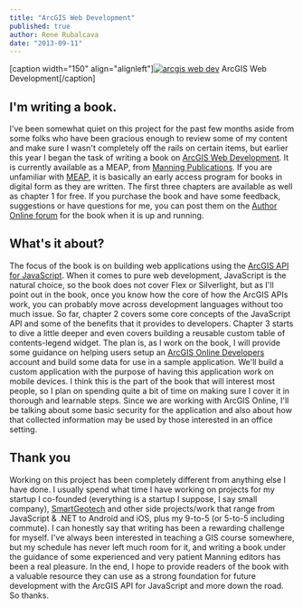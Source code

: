 ```yaml
---
title: "ArcGIS Web Development"
published: true
author: Rene Rubalcava
date: "2013-09-11"
---
```


[caption width="150" align="alignleft"][![arcgis web dev](images/rubalcava_cover150.jpg)](http://www.manning.com/rubalcava/) ArcGIS Web Development[/caption]

## I'm writing a book.

I've been somewhat quiet on this project for the past few months aside from some folks who have been gracious enough to review some of my content and make sure I wasn't completely off the rails on certain items, but earlier this year I began the task of writing a book on [ArcGIS Web Development](http://www.manning.com/rubalcava/). It is currently available as a MEAP, from [Manning Publications](http://www.manning.com/). If you are unfamiliar with [MEAP](http://www.manning.com/about/meap.html#meapfaq), it is basically an early access program for books in digital form as they are written. The first three chapters are available as well as chapter 1 for free. If you purchase the book and have some feedback, suggestions or have questions for me, you can post them on the [Author Online forum](http://www.manning-sandbox.com/forum.jspa?forumID=876) for the book when it is up and running.

## What's it about?

The focus of the book is on building web applications using the [ArcGIS API for JavaScript](https://developers.arcgis.com/en/javascript/). When it comes to pure web development, JavaScript is the natural choice, so the book does not cover Flex or Silverlight, but as I'll point out in the book, once you know how the core of how the ArcGIS APIs work, you can probably move across development languages without too much issue. So far, chapter 2 covers some core concepts of the JavaScript API and some of the benefits that it provides to developers. Chapter 3 starts to dive a little deeper and even covers building a reusable custom table of contents-legend widget. The plan is, as I work on the book, I will provide some guidance on helping users setup an [ArcGIS Online Developers](https://developers.arcgis.com/en/) account and build some data for use in a sample application. We'll build a custom application with the purpose of having this application work on mobile devices. I think this is the part of the book that will interest most people, so I plan on spending quite a bit of time on making sure I cover it in thorough and learnable steps. Since we are working with ArcGIS Online, I'll be talking about some basic security for the application and also about how that collected information may be used by those interested in an office setting.

## Thank you

Working on this project has been completely different from anything else I have done. I usually spend what time I have working on projects for my startup I co-founded (everything is a startup I suppose, I say small company), [SmartGeotech](http://www.smartgeotech.net/) and other side projects/work that range from JavaScript & .NET to Android and iOS, plus my 9-to-5 (or 5-to-5 including commute). I can honestly say that writing has been a rewarding challenge for myself. I've always been interested in teaching a GIS course somewhere, but my schedule has never left much room for it, and writing a book under the guidance of some experienced and very patient Manning editors has been a real pleasure. In the end, I hope to provide readers of the book with a valuable resource they can use as a strong foundation for future development with the ArcGIS API for JavaScript and more down the road. So thanks.
